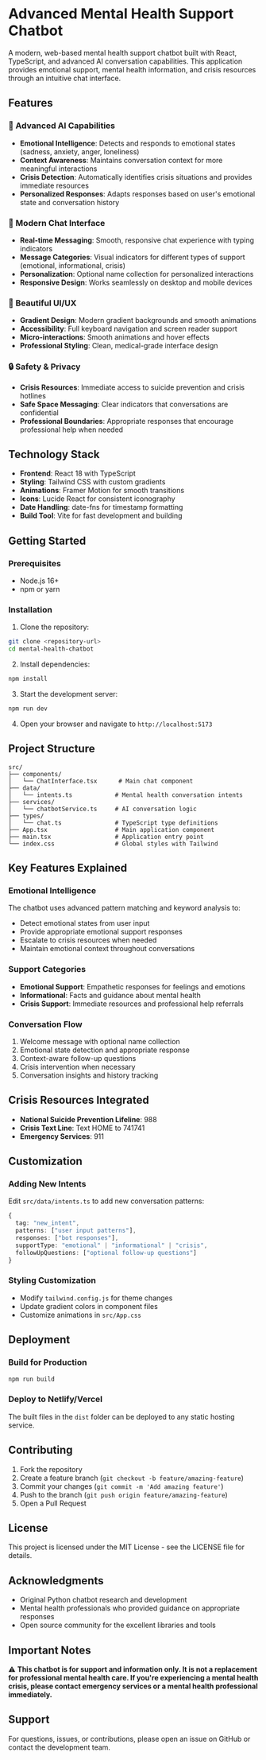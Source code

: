 # Advanced Mental Health Support Chatbot

A modern, web-based mental health support chatbot built with React, TypeScript, and advanced AI conversation capabilities. This application provides emotional support, mental health information, and crisis resources through an intuitive chat interface.

## Features

### 🧠 Advanced AI Capabilities
- **Emotional Intelligence**: Detects and responds to emotional states (sadness, anxiety, anger, loneliness)
- **Context Awareness**: Maintains conversation context for more meaningful interactions
- **Crisis Detection**: Automatically identifies crisis situations and provides immediate resources
- **Personalized Responses**: Adapts responses based on user's emotional state and conversation history

### 💬 Modern Chat Interface
- **Real-time Messaging**: Smooth, responsive chat experience with typing indicators
- **Message Categories**: Visual indicators for different types of support (emotional, informational, crisis)
- **Personalization**: Optional name collection for personalized interactions
- **Responsive Design**: Works seamlessly on desktop and mobile devices

### 🎨 Beautiful UI/UX
- **Gradient Design**: Modern gradient backgrounds and smooth animations
- **Accessibility**: Full keyboard navigation and screen reader support
- **Micro-interactions**: Smooth animations and hover effects
- **Professional Styling**: Clean, medical-grade interface design

### 🔒 Safety & Privacy
- **Crisis Resources**: Immediate access to suicide prevention and crisis hotlines
- **Safe Space Messaging**: Clear indicators that conversations are confidential
- **Professional Boundaries**: Appropriate responses that encourage professional help when needed

## Technology Stack

- **Frontend**: React 18 with TypeScript
- **Styling**: Tailwind CSS with custom gradients
- **Animations**: Framer Motion for smooth transitions
- **Icons**: Lucide React for consistent iconography
- **Date Handling**: date-fns for timestamp formatting
- **Build Tool**: Vite for fast development and building

## Getting Started

### Prerequisites
- Node.js 16+ 
- npm or yarn

### Installation

1. Clone the repository:
```bash
git clone <repository-url>
cd mental-health-chatbot
```

2. Install dependencies:
```bash
npm install
```

3. Start the development server:
```bash
npm run dev
```

4. Open your browser and navigate to `http://localhost:5173`

## Project Structure

```
src/
├── components/
│   └── ChatInterface.tsx      # Main chat component
├── data/
│   └── intents.ts            # Mental health conversation intents
├── services/
│   └── chatbotService.ts     # AI conversation logic
├── types/
│   └── chat.ts               # TypeScript type definitions
├── App.tsx                   # Main application component
├── main.tsx                  # Application entry point
└── index.css                 # Global styles with Tailwind
```

## Key Features Explained

### Emotional Intelligence
The chatbot uses advanced pattern matching and keyword analysis to:
- Detect emotional states from user input
- Provide appropriate emotional support responses
- Escalate to crisis resources when needed
- Maintain emotional context throughout conversations

### Support Categories
- **Emotional Support**: Empathetic responses for feelings and emotions
- **Informational**: Facts and guidance about mental health
- **Crisis Support**: Immediate resources and professional help referrals

### Conversation Flow
1. Welcome message with optional name collection
2. Emotional state detection and appropriate response
3. Context-aware follow-up questions
4. Crisis intervention when necessary
5. Conversation insights and history tracking

## Crisis Resources Integrated

- **National Suicide Prevention Lifeline**: 988
- **Crisis Text Line**: Text HOME to 741741
- **Emergency Services**: 911

## Customization

### Adding New Intents
Edit `src/data/intents.ts` to add new conversation patterns:

```typescript
{
  tag: "new_intent",
  patterns: ["user input patterns"],
  responses: ["bot responses"],
  supportType: "emotional" | "informational" | "crisis",
  followUpQuestions: ["optional follow-up questions"]
}
```

### Styling Customization
- Modify `tailwind.config.js` for theme changes
- Update gradient colors in component files
- Customize animations in `src/App.css`

## Deployment

### Build for Production
```bash
npm run build
```

### Deploy to Netlify/Vercel
The built files in the `dist` folder can be deployed to any static hosting service.

## Contributing

1. Fork the repository
2. Create a feature branch (`git checkout -b feature/amazing-feature`)
3. Commit your changes (`git commit -m 'Add amazing feature'`)
4. Push to the branch (`git push origin feature/amazing-feature`)
5. Open a Pull Request

## License

This project is licensed under the MIT License - see the LICENSE file for details.

## Acknowledgments

- Original Python chatbot research and development
- Mental health professionals who provided guidance on appropriate responses
- Open source community for the excellent libraries and tools

## Important Notes

⚠️ **This chatbot is for support and information only. It is not a replacement for professional mental health care. If you're experiencing a mental health crisis, please contact emergency services or a mental health professional immediately.**

## Support

For questions, issues, or contributions, please open an issue on GitHub or contact the development team.